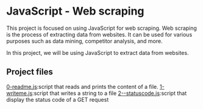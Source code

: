# JavaScript - Web scraping

This project is focused on using JavaScript for web scraping. Web scraping is the process of extracting data from websites. It can be used for various purposes such as data mining, competitor analysis, and more.

In this project, we will be using JavaScript to extract data from websites.

## Project files

[0-readme.js](https://github.com/Vickouma77/alx-higher_level_programming/blob/9a0122f98e561c7cb9425b3a365cd31740c5c594/0x14-javascript-web_scraping/0-readme.js):script that reads and prints the content of a file.
[1-writeme.js](https://github.com/Vickouma77/alx-higher_level_programming/blob/master/0x14-javascript-web_scraping/1-writeme.js):script that writes a string to a file
[2--statuscode.js](https://github.com/Vickouma77/alx-higher_level_programming/blob/master/0x14-javascript-web_scraping/2-statuscode.js):script that display the status code of a GET request

